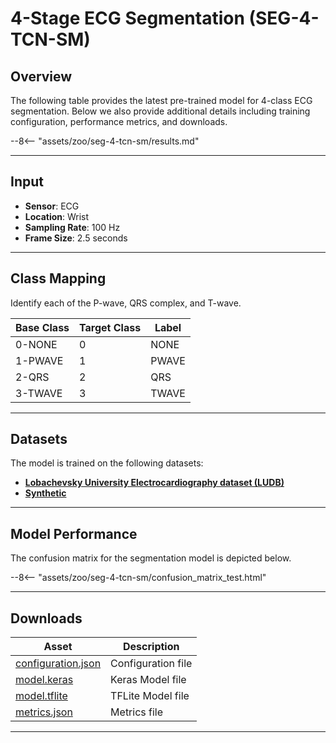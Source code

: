 # 4-Stage ECG Segmentation (SEG-4-TCN-SM)

## <span class="sk-h2-span">Overview</span>

The following table provides the latest pre-trained model for 4-class ECG segmentation. Below we also provide additional details including training configuration, performance metrics, and downloads.

--8<-- "assets/zoo/seg-4-tcn-sm/results.md"

---

## <span class="sk-h2-span">Input</span>

- **Sensor**: ECG
- **Location**: Wrist
- **Sampling Rate**: 100 Hz
- **Frame Size**: 2.5 seconds

---

## <span class="sk-h2-span">Class Mapping</span>

Identify each of the P-wave, QRS complex, and T-wave.

| Base Class       | Target Class | Label        |
| ---------------- | ------------ | ------------ |
| 0-NONE           | 0            | NONE         |
| 1-PWAVE          | 1            | PWAVE        |
| 2-QRS            | 2            | QRS          |
| 3-TWAVE          | 3            | TWAVE        |

---

## <span class="sk-h2-span">Datasets</span>

The model is trained on the following datasets:

- **[Lobachevsky University Electrocardiography dataset (LUDB)](../datasets/ludb.md)**
- **[Synthetic](../datasets/synthetic.md)**

---

## <span class="sk-h2-span">Model Performance</span>

The confusion matrix for the segmentation model is depicted below.

<div class="sk-plotly-graph-div">
--8<-- "assets/zoo/seg-4-tcn-sm/confusion_matrix_test.html"
</div>

---

## <span class="sk-h2-span">Downloads</span>

| Asset                                                                | Description                   |
| -------------------------------------------------------------------- | ----------------------------- |
| [configuration.json](https://ambiqai-model-zoo.s3.us-west-2.amazonaws.com/heartkit/segmentation/seg-4-tcn-sm/latest/configuration.json)   | Configuration file            |
| [model.keras](https://ambiqai-model-zoo.s3.us-west-2.amazonaws.com/heartkit/segmentation/seg-4-tcn-sm/latest/model.keras)            | Keras Model file              |
| [model.tflite](https://ambiqai-model-zoo.s3.us-west-2.amazonaws.com/heartkit/segmentation/seg-4-tcn-sm/latest/model.tflite)       | TFLite Model file             |
| [metrics.json](https://ambiqai-model-zoo.s3.us-west-2.amazonaws.com/heartkit/segmentation/seg-4-tcn-sm/latest/metrics.json)       | Metrics file                  |

---
